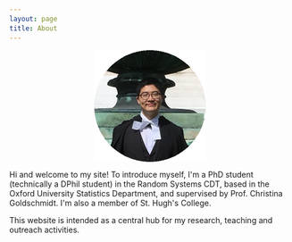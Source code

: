 ```yaml
---
layout: page
title: About
---
```


<p style="text-align:center"><img align="center" src="/images/profile.png" width="200" height="200"></p>

Hi and welcome to my site! To introduce myself, I'm a PhD student (technically a DPhil student) in the Random Systems CDT, based in the Oxford University Statistics Department, and supervised by Prof. Christina Goldschmidt. I'm also a member of St. Hugh's College.

This website is intended as a central hub for my research, teaching and outreach activities.